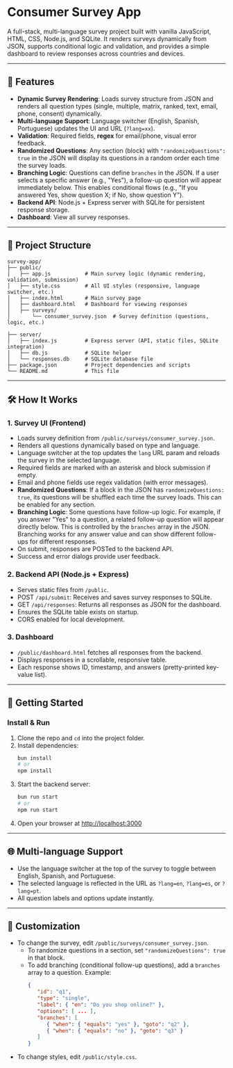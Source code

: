 # Consumer Survey App

A full-stack, multi-language survey project built with vanilla JavaScript, HTML, CSS, Node.js, and SQLite. It renders surveys dynamically from JSON, supports conditional logic and validation, and provides a simple dashboard to review responses across countries and devices.

---


## 🚀 Features

- **Dynamic Survey Rendering**: Loads survey structure from JSON and renders all question types (single, multiple, matrix, ranked, text, email, phone, consent) dynamically.
- **Multi-language Support**: Language switcher (English, Spanish, Portuguese) updates the UI and URL (`?lang=xx`).
- **Validation**: Required fields, **regex** for email/phone, visual error feedback.
- **Randomized Questions**: Any section (block) with `"randomizeQuestions": true` in the JSON will display its questions in a random order each time the survey loads.
- **Branching Logic**: Questions can define `branches` in the JSON. If a user selects a specific answer (e.g., "Yes"), a follow-up question will appear immediately below. This enables conditional flows (e.g., "If you answered Yes, show question X; if No, show question Y").
- **Backend API**: Node.js + Express server with SQLite for persistent response storage.
- **Dashboard**: View all survey responses.

---

## 📂 Project Structure

```
survey-app/
├── public/
│   ├── app.js           # Main survey logic (dynamic rendering, validation, submission)
│   ├── style.css        # All UI styles (responsive, language switcher, etc.)
│   ├── index.html       # Main survey page
│   ├── dashboard.html   # Dashboard for viewing responses
│   ├── surveys/
│       └── consumer_survey.json  # Survey definition (questions, logic, etc.)

├── server/
│   ├── index.js         # Express server (API, static files, SQLite integration)
│   ├── db.js            # SQLite helper
│   └── responses.db     # SQLite database file
├── package.json         # Project dependencies and scripts
└── README.md            # This file
```

---

## 🛠️ How It Works


### 1. Survey UI (Frontend)

- Loads survey definition from `/public/surveys/consumer_survey.json`.
- Renders all questions dynamically based on type and language.
- Language switcher at the top updates the `lang` URL param and reloads the survey in the selected language.
- Required fields are marked with an asterisk and block submission if empty.
- Email and phone fields use regex validation (with error messages).
- **Randomized Questions**: If a block in the JSON has `randomizeQuestions: true`, its questions will be shuffled each time the survey loads. This can be enabled for any section.
- **Branching Logic**: Some questions have follow-up logic. For example, if you answer "Yes" to a question, a related follow-up question will appear directly below. This is controlled by the `branches` array in the JSON. Branching works for any answer value and can show different follow-ups for different responses.
- On submit, responses are POSTed to the backend API.
- Success and error dialogs provide user feedback.

### 2. Backend API (Node.js + Express)

- Serves static files from `/public`.
- POST `/api/submit`: Receives and saves survey responses to SQLite.
- GET `/api/responses`: Returns all responses as JSON for the dashboard.
- Ensures the SQLite table exists on startup.
- CORS enabled for local development.

### 3. Dashboard

- `/public/dashboard.html` fetches all responses from the backend.
- Displays responses in a scrollable, responsive table.
- Each response shows ID, timestamp, and answers (pretty-printed key-value list).

---

## 🏁 Getting Started

### Install & Run

1. Clone the repo and `cd` into the project folder.
2. Install dependencies:
   ```bash
   bun install
   # or
   npm install
   ```
3. Start the backend server:
   ```bash
   bun run start
   # or
   npm run start
   ```
4. Open your browser at [http://localhost:3000](http://localhost:3000)

---

## 🌐 Multi-language Support

- Use the language switcher at the top of the survey to toggle between English, Spanish, and Portuguese.
- The selected language is reflected in the URL as `?lang=en`, `?lang=es`, or `?lang=pt`.
- All question labels and options update instantly.

---

## 🎨 Customization

- To change the survey, edit `/public/surveys/consumer_survey.json`.
   - To randomize questions in a section, set `"randomizeQuestions": true` in that block.
   - To add branching (conditional follow-up questions), add a `branches` array to a question. Example:
      ```json
      {
         "id": "q1",
         "type": "single",
         "label": { "en": "Do you shop online?" },
         "options": [ ... ],
         "branches": [
            { "when": { "equals": "yes" }, "goto": "q2" },
            { "when": { "equals": "no" }, "goto": "q3" }
         ]
      }
      ```
- To change styles, edit `/public/style.css`.